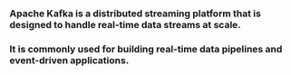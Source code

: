 ### Apache Kafka is a distributed streaming platform that is designed to handle real-time data streams at scale.

### It is commonly used for building real-time data pipelines and event-driven applications.
